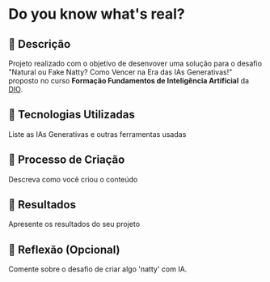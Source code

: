 # Do you know what's real?

## 📒 Descrição
Projeto realizado com o objetivo de desenvover uma solução para o desafio "Natural ou Fake Natty? Como Vencer na Era das IAs Generativas!" proposto no curso **Formação Fundamentos de Inteligência Artificial** da [DIO](https://www.dio.me/).

## 🤖 Tecnologias Utilizadas
Liste as IAs Generativas e outras ferramentas usadas

## 🧐 Processo de Criação
Descreva como você criou o conteúdo

## 🚀 Resultados
Apresente os resultados do seu projeto

## 💭 Reflexão (Opcional)
Comente sobre o desafio de criar algo 'natty' com IA.
